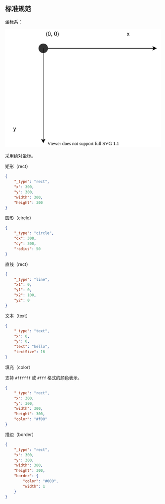 ## 标准规范

坐标系：

![](./images/coord.svg)

采用绝对坐标。

矩形（rect）

```json
{
    "_type": "rect",
    "x": 300,
    "y": 300,
    "width": 300,
    "height": 300
}
```

圆形（circle）

```json
{
    "_type": "circle",
    "cx": 300,
    "cy": 300,
    "radius": 50
}
```

直线（rect）

```json
{
    "_type": "line",
    "x1": 0,
    "y1": 0,
    "x2": 100,
    "y2": 0
}
```

文本（text）

```json
{
    "_type": "text",
    "x": 0,
    "y": 0,
    "text": "hello",
    "textSize": 16
}
```

填充（color）

支持 `#ffffff` 或 `#fff` 格式的颜色表示。

```json
{
    "_type": "rect",
    "x": 300,
    "y": 300,
    "width": 300,
    "height": 300,
    "color": "#f00"
}
```

描边（border）

```json
{
    "_type": "rect",
    "x": 300,
    "y": 300,
    "width": 300,
    "height": 300,
    "border": {
        "color": "#000",
        "width": 1
    }
}
```
